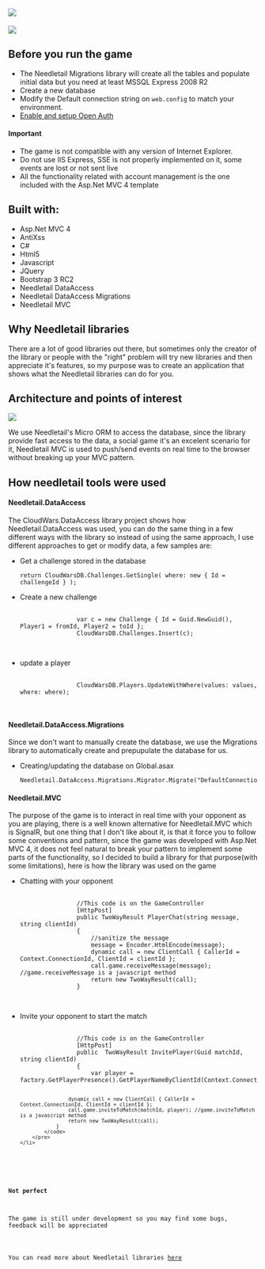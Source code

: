 ﻿
<h1><img src="https://raw.github.com/pedro-ramirez-suarez/cloudwarsgame/master/CloudWars.Game/Images/logo.png"/></h1>
<img src="https://raw.github.com/pedro-ramirez-suarez/cloudwarsgame/master/CloudWars.Game/img/playing.jpg"/>
<h2>Before you run the game</h2>
<p>
    <ul>
        <li>The Needletail Migrations library will create all the tables and populate initial data but you need at least MSSQL Express 2008 R2</li>
        <li>Create a new database</li>
        <li>
            Modify the Default connection string on <code>web.config</code> to match your environment.
        </li>
      <li>
        <a href="http://blogs.msdn.com/b/webdev/archive/2012/08/15/oauth-openid-support-for-webforms-mvc-and-webpages.aspx">Enable and setup Open Auth </a>
      </li>
    </ul>
    <h4>Important</h4>
    <ul>
        <li>The game is not compatible with any version of Internet Explorer.</li>
        <li>Do not use IIS Express, SSE is not properly implemented on it, some events are lost or not sent live</li>
        <li>All the functionality related with account management is the one included with the Asp.Net MVC 4 template</li>
    </ul>
 </p>

  <h2>Built with:</h2>
  <ul>
    <li>Asp.Net MVC 4</li>
    <li>AntiXss</li>
    <li>C#</li>
    <li>Html5</li>
    <li>Javascript</li>
    <li>JQuery</li>
    <li>Bootstrap 3 RC2</li>
    <li>Needletail DataAccess</li>
    <li>Needletail DataAccess Migrations</li>
    <li>Needletail MVC</li>
  </ul>
  
<h2>Why Needletail libraries</h2>
<p>There are a lot of good libraries out there, but sometimes only the creator of the library or people with the "right" problem will 
try new libraries and then appreciate it's features, so my purpose was to create an application that shows what the Needletail libraries can do for you.
</p>


<h2>Architecture and points of interest</h2>
<img src="https://raw.github.com/pedro-ramirez-suarez/cloudwarsgame/master/architecture.jpg"/>
<p>We use Needletail's Micro ORM to access the database, since the library provide fast access to the data, a social game it's an excelent scenario for it, Needletail MVC is used to push/send events on real time to the browser without breaking up your MVC pattern.</p>

<h2>How needletail tools were used</h2>
<h4>Needletail.DataAccess</h4>
<p>The CloudWars.DataAccess library project shows how Needletail.DataAccess was used, you can do the same thing in a few different ways with the library so instead of using the same approach, I use different approaches to get or modify data, a few samples are:</p>
<ul>
    <li>
        <p>Get a challenge stored in the database</p>
        <pre><code>return CloudWarsDB.Challenges.GetSingle( where: new { Id = challengeId } );</code></pre>
    </li>
    <li>
        <p>Create a new challenge</p>
        <pre>
            <code>
                var c = new Challenge { Id = Guid.NewGuid(), Player1 = fromId, Player2 = toId };
                CloudWarsDB.Challenges.Insert(c);
            </code>
        </pre>
    </li>
    <li>
        <p>update a player</p>
        <pre>
            <code>
                CloudWarsDB.Players.UpdateWithWhere(values: values, where: where);
            </code>
        </pre>
    </li>
</ul>

<h4>Needletail.DataAccess.Migrations</h4>
<p>Since we don't want to manually create the database, we use the Migrations library to automatically create and prepupulate the database for us.</p>
<ul>
    <li>
        <p>Creating/updating the database on Global.asax</p>
        <pre><code>Needletail.DataAccess.Migrations.Migrator.Migrate("DefaultConnection",Server.MapPath("~"));</code></pre>
    </li>    
</ul>


<h4>Needletail.MVC</h4>
<p>The purpose of the game is to interact in real time with your opponent as you are playing, there is a well known alternative for Needletail.MVC which is SignalR, but one thing that I don't like about it, is that it force you to follow some conventions and pattern, since the game
was developed with Asp.Net MVC 4, it does not feel natural to break your pattern to implement some parts of the functionality, so I decided to build a library for that purpose(with some limitations), here is how the library was used on the game</p>
<ul>
    <li>
        Chatting with your opponent
        <pre>
            <code>
                //This code is on the GameController
                [HttpPost]
                public TwoWayResult PlayerChat(string message, string clientId)
                {
                    //sanitize the message
                    message = Encoder.HtmlEncode(message);
                    dynamic call = new ClientCall { CallerId = Context.ConnectionId, ClientId = clientId };
                    call.game.receiveMessage(message); //game.receiveMessage is a javascript method
                    return new TwoWayResult(call);
                }
            </code>
        </pre>
    </li>
    <li>
        Invite your opponent to start the match
        <pre>
            <code>
                //This code is on the GameController
                [HttpPost]
                public  TwoWayResult InvitePlayer(Guid matchId, string clientId)
                {
                    var player = factory.GetPlayerPresence().GetPlayerNameByClientId(Context.ConnectionId);
            
                    dynamic call = new ClientCall { CallerId = Context.ConnectionId, ClientId = clientId };
                    call.game.inviteToMatch(matchId, player); //game.inviteToMatch is a javascript method
                    return new TwoWayResult(call);
                }
            </code>
        </pre>
    </li>
</ul>

<h4>Not perfect</h4>
<p>The game is still under development so you may find some bugs, feedback will be appreciated</p>
<p>
You can read more about Needletail libraries <a href="http://pedro-ramirez-suarez.github.io/needletailtools/" target="_blank">here</a>
</p>
